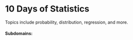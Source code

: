 # 10 Days of Statistics

Topics include probability, distribution, regression, and more.

#### Subdomains:
